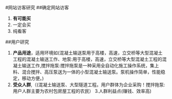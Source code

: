 #网站访客研究
##确定网站访客
1. **有可能买**
2. 一定会买
3. 纯看客

##用户研究
1. **产品用途**，适用环境如(混凝土输送泵用于高楼，高速，立交桥等大型混凝土工程的混凝土输送工作、地泵:用于高楼，高速，立交桥等大型混凝土工程的混凝土输送工作,搅拌拖泵:搅拌拖泵是一种采用全自动化施工操作系统，集上料、混合搅拌、高压泵送为一体的小型混凝土输送泵。泵机操作简单，性能稳定，移动方便。)
2. **受众人群**,（(混凝土输送泵、大型隧道工程。用户群体为企业采购！搅拌拖泵:用户人群主要为农村包房屋工程的农民）
3.人群利益点(赚钱、效率高)